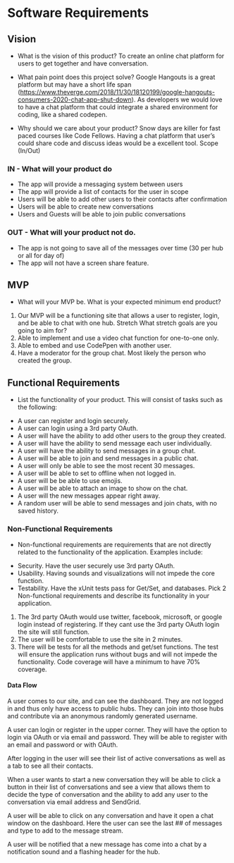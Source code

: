 # Software Requirements
## Vision
* What is the vision of this product?
To create an online chat platform for users to get together and have conversation.

* What pain point does this project solve?
Google Hangouts is a great platform but may have a short life span (https://www.theverge.com/2018/11/30/18120199/google-hangouts-consumers-2020-chat-app-shut-down). 
As developers we would love to have a chat platform that could integrate a shared environment for coding, like a shared codepen.

* Why should we care about your product?
Snow days are killer for fast paced courses like Code Fellows. Having a chat platform that user’s could share code and discuss ideas would be a excellent tool.
Scope (In/Out)

### IN - What will your product do
- The app will provide a messaging system between users
- The app will provide a list of contacts for the user in scope
- Users will be able to add other users to their contacts after confirmation
- Users will be able to create new conversations
- Users and Guests will be able to join public conversations
### OUT - What will your product not do.
- The app is not going to save all of the messages over time (30 per hub or all for day of)
- The app will not have a screen share feature.

## MVP
* What will your MVP be. What is your expected minimum end product?
1. Our MVP will be a functioning site that allows a user to register, login, and be able to chat with one hub.
Stretch
What stretch goals are you going to aim for?
1. Able to implement and use a video chat function for one-to-one only.
2. Able to embed and use CodePpen with another user.
3. Have a moderator for the group chat.  Most likely the person who created the group.

## Functional Requirements
* List the functionality of your product. This will consist of tasks such as the following:
- A user can register and login securely.  
- A user can login using a 3rd party OAuth.
- A user will have the ability to add other users to the group they created.
- A user will have the ability to send message each user individually.
- A user will have the ability to send messages in a group chat.
- A user will be able to join and send messages in a public chat.
- A user will only be able to see the most recent 30 messages.
- A user will be able to set to offline when not logged in.
- A user will be be able to use emojis.
- A user will be able to attach an image to show on the chat.
- A user will the new messages appear right away.
- A random user will be able to send messages and join chats, with no saved history. 
### Non-Functional Requirements
* Non-functional requirements are requirements that are not directly related to the functionality of the application.
Examples include:
- Security.  Have the user securely use 3rd party OAuth.
- Usability.  Having sounds and visualizations will not impede the core function.
- Testability.  Have the xUnit tests pass for Get/Set, and databases.
Pick 2 Non-functional requirements and describe its functionality in your application. 
1.  The 3rd party OAuth would use twitter, facebook, microsoft, or google login instead of registering.  If they cant use the 3rd party OAuth login the site will still function. 
2.  The user will be comfortable to use the site in 2 minutes.
3. There will be tests for all the methods and get/set functions.  The test will ensure the application runs without bugs and will not impede the functionality.   Code coverage will have a minimum to have 70% coverage.

#### Data Flow
A user comes to our site, and can see the dashboard. They are not logged in and thus only have access to public hubs. They can join into those hubs and contribute via an anonymous randomly generated username. 

A user can login or register in the upper corner. They will have the option to login via OAuth or via email and password. They will be able to register with an email and password or with OAuth.

After logging in the user will see their list of active conversations as well as a tab to see all their contacts. 

When a user wants to start a new conversation they will be able to click a button in their list of conversations and see a view that allows them to decide the type of conversation and the ability to add any user to the conversation via email address and SendGrid.

A user will be able to click on any conversation and have it open a chat window on the dashboard. Here the user can see the last ## of messages and type to add to the message stream.

A user will be notified that a new message has come into a chat by a notification sound and a flashing header for the hub.
